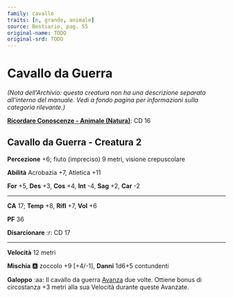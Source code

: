 ```yaml
---
family: cavallo
traits: [n, grande, animale]
source: Bestiario, pag. 55
original-name: TODO
original-srd: TODO
---
```


# Cavallo da Guerra

*(Nota dell'Archivio: questa creatura non ha una descrizione separata all'interno del manuale. Vedi a fondo pagina per informazioni sulla categoria rilevante.)*

**[Ricordare Conoscenze - Animale (Natura)](/azioni/ricordare-conoscenze)**: CD 16

## Cavallo da Guerra - Creatura 2

**Percezione** +6; fiuto (impreciso) 9 metri, visione crepuscolare

**Abilità** Acrobazia +7, Atletica +11

**For** +5, **Des** +3, **Cos** +4, **Int** -4, **Sag** +2, **Car** -2

***

**CA** 17; **Temp** +8, **Rifl** +7, **Vol** +6

**PF** 36

**Disarcionare** :r: CD 17

***

**Velocità** 12 metri

**Mischia** :a: zoccolo +9 \[+4/-1], **Danni** 1d6+5 contundenti

**Galoppo** :aa:  Il cavallo da guerra [Avanza](/azioni/avanzare) due volte. Ottiene bonus di circostanza +3 metri alla sua Velocità durante queste Avanzate.
